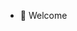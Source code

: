 - 👋 Welcome

<!---
flackxdxd0/flackxdxd0 is a ✨ special ✨ repository because its `README.md` (this file) appears on your GitHub profile.
You can click the Preview link to take a look at your changes.
--->
